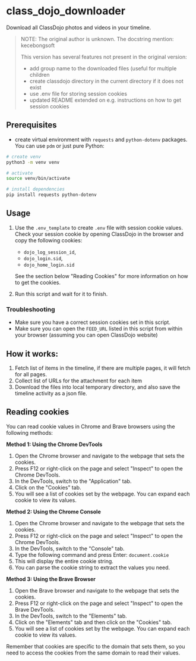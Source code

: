 # class_dojo_downloader

Download all ClassDojo photos and videos in your timeline.

> NOTE: The original author is unknown. The docstring mention: kecebongsoft
> >
> This version has several features not present in the original version:
> - add group name to the downloaded files (useful for multiple children
> - create classdojo directory in the current directory if it does not exist
> - use .env file for storing session cookies
> - updated README extended on e.g. instructions on how to get session cookies

## Prerequisites
- create virtual environment with `requests` and `python-dotenv` packages. You can use `pdm` or just pure Python:

```sh
# create venv
python3 -m venv venv

# activate
source venv/bin/activate

# install dependencies
pip install requests python-dotenv
```

## Usage
1. Use the `.env_template` to create `.env` file with session cookie values. Check your session cookie by opening ClassDojo in the browser and copy the following cookies:
   - `dojo_log_session_id`,
   - `dojo_login.sid`,
   - `dojo_home_login.sid`
   
   See the section below "Reading Cookies" for more information on how to get the cookies.

2. Run this script and wait for it to finish.

### Troubleshooting

- Make sure you have a correct session cookies set in this script. 
- Make sure you can open the `FEED_URL` listed in this script from within your browser (assuming you can open ClassDojo website)

## How it works:
1. Fetch list of items in the timeline, if there are multiple pages, it will fetch for all pages.
2. Collect list of URLs for the attachment for each item
3. Download the files into local temporary directory, and also save the timeline activity as a json file.

## Reading cookies
You can read cookie values in Chrome and Brave browsers using the following methods:

**Method 1: Using the Chrome DevTools**

1. Open the Chrome browser and navigate to the webpage that sets the cookies.
2. Press F12 or right-click on the page and select "Inspect" to open the Chrome DevTools.
3. In the DevTools, switch to the "Application" tab.
4. Click on the "Cookies" tab.
5. You will see a list of cookies set by the webpage. You can expand each cookie to view its values.

**Method 2: Using the Chrome Console**

1. Open the Chrome browser and navigate to the webpage that sets the cookies.
2. Press F12 or right-click on the page and select "Inspect" to open the Chrome DevTools.
3. In the DevTools, switch to the "Console" tab.
4. Type the following command and press Enter: `document.cookie`
5. This will display the entire cookie string.
6. You can parse the cookie string to extract the values you need.

**Method 3: Using the Brave Browser**

1. Open the Brave browser and navigate to the webpage that sets the cookies.
2. Press F12 or right-click on the page and select "Inspect" to open the Brave DevTools.
3. In the DevTools, switch to the "Elements" tab.
4. Click on the "Elements" tab and then click on the "Cookies" tab.
5. You will see a list of cookies set by the webpage. You can expand each cookie to view its values.

Remember that cookies are specific to the domain that sets them, so you need to access the cookies from the same domain to read their values.
